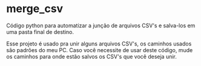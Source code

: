 # merge_csv
Código python para automatizar a junção de arquivos CSV's e salva-los em uma pasta final de destino.


Esse projeto é usado pra unir alguns arquivos CSV's, os caminhos usados são padrões do meu PC. Caso você
necessite de usar deste código, mude os caminhos para onde estão salvos os CSV's que você deseja unir.
